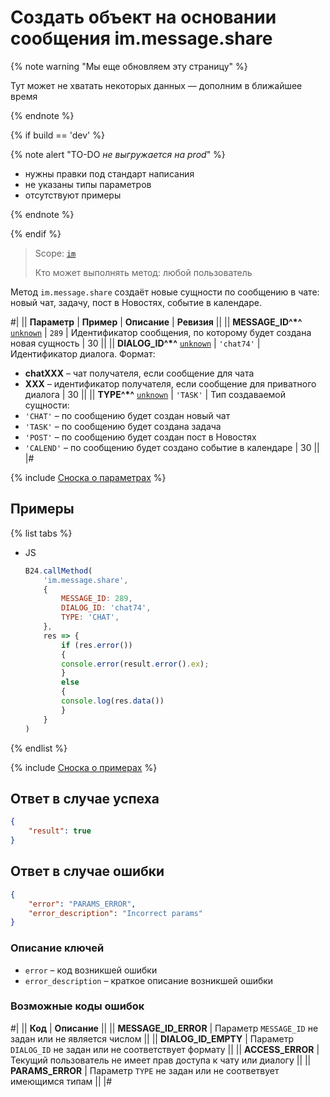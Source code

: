 # Создать объект на основании сообщения im.message.share

{% note warning "Мы еще обновляем эту страницу" %}

Тут может не хватать некоторых данных — дополним в ближайшее время

{% endnote %}

{% if build == 'dev' %}

{% note alert "TO-DO _не выгружается на prod_" %}

- нужны правки под стандарт написания
- не указаны типы параметров
- отсутствуют примеры

{% endnote %}

{% endif %}

> Scope: [`im`](../../scopes/permissions.md)
>
> Кто может выполнять метод: любой пользователь

Метод `im.message.share` создаёт новые сущности по сообщению в чате: новый чат, задачу, пост в Новостях, событие в календаре.

#|
|| **Параметр** | **Пример** | **Описание** | **Ревизия** ||
|| **MESSAGE_ID^*^**
[`unknown`](../../data-types.md) | `289` | Идентификатор сообщения, по которому будет создана новая сущность | 30 ||
|| **DIALOG_ID^*^**
[`unknown`](../../data-types.md) | `'chat74'` | Идентификатор диалога. Формат:
- **chatXXX** – чат получателя, если сообщение для чата
- **XXX** – идентификатор получателя, если сообщение для приватного диалога | 30 ||
|| **TYPE^*^**
[`unknown`](../../data-types.md) | `'TASK'` | Тип создаваемой сущности:
- `'CHAT'` – по сообщению будет создан новый чат
- `'TASK'` – по сообщению будет создана задача
- `'POST'` – по сообщению будет создан пост в Новостях
- `'CALEND'` – по сообщению будет создано событие в календаре | 30 ||
|#

{% include [Сноска о параметрах](../../../_includes/required.md) %}

## Примеры

{% list tabs %}

- JS

    ```js
    B24.callMethod(
        'im.message.share',
        {
            MESSAGE_ID: 289,
            DIALOG_ID: 'chat74',
            TYPE: 'CHAT',
        },
        res => {
            if (res.error())
            {
            console.error(result.error().ex);
            }
            else
            {
            console.log(res.data())
            }
        }
    )
    ```

{% endlist %}

{% include [Сноска о примерах](../../../_includes/examples.md) %}

## Ответ в случае успеха

```json
{
    "result": true
}
```

## Ответ в случае ошибки

```json
{
    "error": "PARAMS_ERROR",
    "error_description": "Incorrect params"
}
```

### Описание ключей

- `error` – код возникшей ошибки
- `error_description` – краткое описание возникшей ошибки

### Возможные коды ошибок

#|
|| **Код** | **Описание** ||
|| **MESSAGE_ID_ERROR** | Параметр `MESSAGE_ID` не задан или не является числом ||
|| **DIALOG_ID_EMPTY** | Параметр `DIALOG_ID` не задан или не соответствует формату ||
|| **ACCESS_ERROR** | Текущий пользователь не имеет прав доступа к чату или диалогу ||
|| **PARAMS_ERROR** | Параметр `TYPE` не задан или не соответвует имеющимся типам ||
|#
